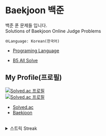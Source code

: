 # Baekjoon 백준
백준 푼 문제들 입니다. <br>
Solutions of Baekjoon Online Judge Problems

    🌐Language: Korean(한국어)


- <a href='https://github.com/DM-09/BaekjoonCode/blob/main/language.md'>Programing Language</a>

- <a href='https://github.com/DM-09/BaekjoonCode/blob/main/%EC%A0%84%EC%B2%B4%20%EB%AC%B8%EC%A0%9C/Bronze%20V/README.md'>B5 All Solve</a>

## My Profile(프로필)
[![Solved.ac 프로필](http://mazassumnida.wtf/api/v2/generate_badge?boj=dongmin)](https://solved.ac/dongmin)<br>
[![Solved.ac 프로필](http://mazassumnida.wtf/api/mini/generate_badge?boj=dongmin)](https://solved.ac/dongmin)

- <a href='https://solved.ac/profile/dongmin'>Solved.ac</a><br>
- <a href='https://www.acmicpc.net/user/dongmin'>Baekjoon</a><br>
<br>
<details>
<summary>스트릭 Streak</summary>
<br>

[![mazandi profile](http://mazandi.herokuapp.com/api?handle=dongmin&theme=dark)](https://solved.ac/dongmin)
</details>
